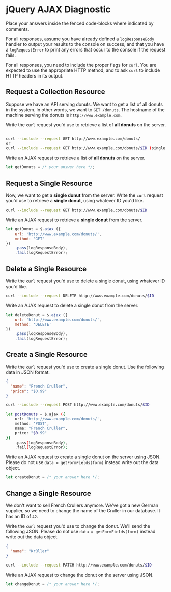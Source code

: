 # jQuery AJAX Diagnostic

Place your answers inside the fenced code-blocks where indicated by comments.

For all responses,  assume you have already defined a `logResponseBody` handler
to output your results to the console on success, and that you have a
`logRequestError` to print any errors that occur to the console if the request
fails.

For all responses, you need to include the proper flags for `curl`. You are
expected to use the appropriate HTTP method, and to ask `curl` to include HTTP
headers in its output.

## Request a Collection Resource

Suppose we have an API serving donuts. We want to get a list of all donuts in
the system. In other words, we want to `GET /donuts`. The hostname of the
machine serving the donuts is `http://www.example.com`.

Write the `curl` request you'd use to retrieve a list of **all donuts** on the
server.

```sh

curl --include --request GET http://www.example.com/donuts/
or
curl --include --request GET http://www.example.com/donuts/$ID (single donut)
```

Write an AJAX request to retrieve a list of **all donuts** on the server.

```js
let getDonuts = /* your answer here */;
```

## Request a Single Resource

Now, we want to get a **single donut** from the server. Write the `curl` request
you'd use to retrieve a **single donut**, using whatever ID you'd like.

```sh
curl --include --request GET http://www.example.com/donuts/$ID
```

Write an AJAX request to retrieve a **single donut** from the server.

```js
let getDonut = $.ajax ({
    url: 'http://www.example.com/donuts/',
    method: 'GET'
})
    .pass(logResponseBody),
    .fail(logRequestError);

```

## Delete a Single Resource

Write the `curl` request you'd use to delete a single donut, using whatever
ID you'd like.

```sh
curl --include --request DELETE http://www.example.com/donuts/$ID
```

Write an AJAX request to delete a single donut from the server.

```js
let deleteDonut = $.ajax ({
    url: 'http://www.example.com/donuts/',
    method: 'DELETE'
})
    .pass(logResponseBody),
    .fail(logRequestError);
```

## Create a Single Resource

Write the `curl` request you'd use to create a single donut. Use the following
data in JSON format.

```json
{
  "name": "French Cruller",
  "price": "$0.99"
}
```

```sh
curl --include --request POST http://www.example.com/donuts/$ID

let postDonuts = $.ajax ({
    url: 'http://www.example.com/donuts/',
    method: 'POST',
    name: "French Cruller",
    price: "$0.99"
})
    .pass(logResponseBody),
    .fail(logRequestError);
```

Write an AJAX request to create a single donut on the server using JSON. Please
do not use `data = getFormFields(form)` instead write out the data object.

```js
let createDonut = /* your answer here */;
```

## Change a Single Resource

We don't want to sell French Crullers anymore. We've got a new German supplier,
so we need to change the name of the Cruller in our database. It has an ID of
`42`.

Write the `curl` request you'd use to change the donut. We'll send the following
JSON. Please do not use `data = getFormFields(form)` instead write out the data
object.

```json
{
  "name": "Krüller"
}
```

```sh
curl --include --request PATCH http://www.example.com/donuts/$ID
```

Write an AJAX request to change the donut on the server using JSON.

```js
let changeDonut = /* your answer here */;
```
